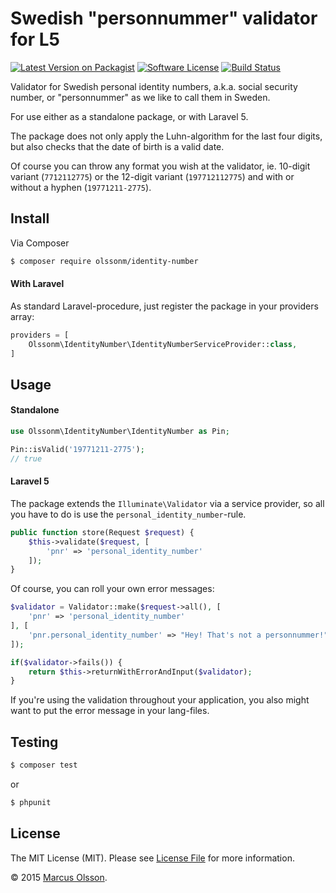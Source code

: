 # Swedish "personnummer" validator for L5

[![Latest Version on Packagist][ico-version]][link-packagist]
[![Software License][ico-license]](LICENSE.md)
[![Build Status][ico-travis]][link-travis]

Validator for Swedish personal identity numbers, a.k.a. social security number, or "personnummer" as we like to call them in Sweden.

For use either as a standalone package, or with Laravel 5.

The package does not only apply the Luhn-algorithm for the last four digits, but also checks that the date of birth is a valid date.

Of course you can throw any format you wish at the validator, ie. 10-digit variant (`7712112775`) or the 12-digit variant (`197712112775`) and with or without a hyphen (`19771211-2775`).

## Install

Via Composer

``` bash
$ composer require olssonm/identity-number
```

#### With Laravel

As standard Laravel-procedure, just register the package in your providers array:

``` php
providers = [
    Olssonm\IdentityNumber\IdentityNumberServiceProvider::class,
]
```

## Usage

#### Standalone

```php
use Olssonm\IdentityNumber\IdentityNumber as Pin;

Pin::isValid('19771211-2775');
// true
```

#### Laravel 5

The package extends the `Illuminate\Validator` via a service provider, so all you have to do is use the `personal_identity_number`-rule.

``` php
public function store(Request $request) {
    $this->validate($request, [
        'pnr' => 'personal_identity_number'
    ]);
}
```

Of course, you can roll your own error messages:

``` php
$validator = Validator::make($request->all(), [
    'pnr' => 'personal_identity_number'
], [
    'pnr.personal_identity_number' => "Hey! That's not a personnummer!"
]);

if($validator->fails()) {
    return $this->returnWithErrorAndInput($validator);
}
```

If you're using the validation throughout your application, you also might want to put the error message in your lang-files.

## Testing

``` bash
$ composer test
```

or

``` bash
$ phpunit
```

## License

The MIT License (MIT). Please see [License File](LICENSE.md) for more information.

© 2015 [Marcus Olsson](https://marcusolsson.me).

[ico-version]: https://img.shields.io/packagist/v/olssonm/identity-number.svg?style=flat-square
[ico-license]: https://img.shields.io/badge/license-MIT-brightgreen.svg?style=flat-square
[ico-travis]: https://img.shields.io/travis/olssonm/identity-number/master.svg?style=flat-square
[link-packagist]: https://packagist.org/packages/olssonm/identity-number
[link-travis]: https://travis-ci.org/olssonm/identity-number
